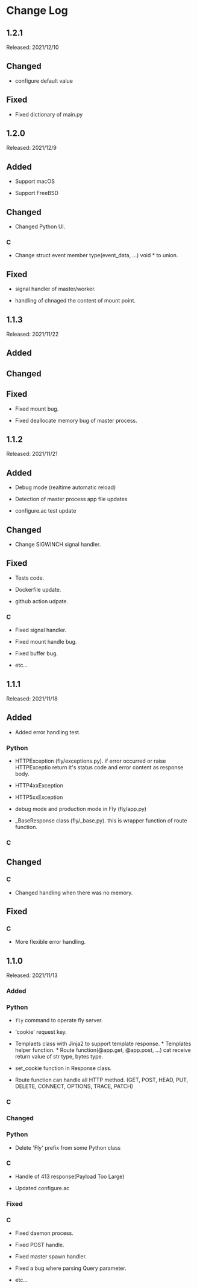 # Change Log

## 1.2.1

Released: 2021/12/10

## Changed

* configure default value

## Fixed

* Fixed dictionary of main.py

## 1.2.0

Released: 2021/12/9

## Added

* Support macOS

* Support FreeBSD

## Changed

* Changed Python UI.

### C

* Change struct event member type(event\_data, ...) void \* to union.

## Fixed

* signal handler of master/worker.

* handling of chnaged the content of mount point.

## 1.1.3

Released: 2021/11/22

## Added

## Changed

## Fixed

* Fixed mount bug.

* Fixed deallocate memory bug of master process.

## 1.1.2

Released: 2021/11/21

## Added

* Debug mode (realtime automatic reload)

* Detection of master process app file updates

* configure.ac test update

## Changed

* Change SIGWINCH signal handler.

## Fixed

* Tests code.

* Dockerfile update.

* github action udpate.

### C

* Fixed signal handler.

* Fixed mount handle bug.

* Fixed buffer bug.


* etc...

## 1.1.1

Released: 2021/11/18

## Added

* Added error handling test.

### Python

* HTTPException (fly/exceptions.py). if error occurred or raise HTTPExceptio return it's status code and error content as response body.

* HTTP4xxException

* HTTP5xxException

* debug mode and production mode in Fly (fly/app.py)

* \_BaseResponse class (fly/\_base.py). this is wrapper function of route function.

### C

## Changed

### C

* Changed handling when there was no memory.

## Fixed

### C

* More flexible error handling.

## 1.1.0

Released: 2021/11/13

### Added

### Python

* `fly` command to operate fly server.

* 'cookie' request key.

* Templaets class with Jinja2 to support template response.  * Templates helper function.  * Route function(@app.get, @app.post, ...) cat receive return value of str type, bytes type.

* set\_cookie function in Response class.

* Route function can handle all HTTP method. (GET, POST, HEAD, PUT, DELETE, CONNECT, OPTIONS, TRACE, PATCH)

### C

### Changed

### Python

* Delete 'Fly' prefix from some Python class

### C

* Handle of 413 response(Payload Too Large)

- Updated configure.ac

### Fixed

### C

* Fixed daemon process.

* Fixed POST handle.

* Fixed master spawn handler.

* Fixed a bug where parsing Query parameter.

* etc...
